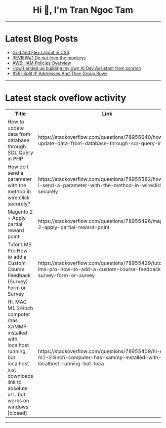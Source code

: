 <h1 align="center">Hi 👋, I'm Tran Ngoc Tam</h1>

---

# Latest Blog Posts 
<!-- BLOG-POST-LIST:START -->
- [Grid and Flex Layout in CSS](https://dev.to/ashutoshsarangi/grid-layout-and-flex-layout-in-css-4e8e)
- [REVIEW#1 Do not feed the monkeys](https://dev.to/aniex/review1-do-not-feed-the-monkeys-1oan)
- [AWS -IAM Policies Overview](https://dev.to/sreeni5018/aws-iam-policies-overview-4i5i)
- [How I ended up building my own AI Dev Assistant from scratch](https://dev.to/mlamina/how-i-ended-up-building-my-own-ai-dev-assistant-from-scratch-3018)
- [#59 - Split IP Addresses And Then Group Rows](https://dev.to/judith677/59-split-ip-addresses-and-then-group-rows-11f3)
<!-- BLOG-POST-LIST:END -->

---

# Latest stack oveflow activity
<table>
  <tr><th>Title</th><th>Link</th></tr>
  <!-- STACKOVERFLOW:START --><tr><td>How to update data from database through SQL Query in PHP</td><td>https://stackoverflow.com/questions/78955640/how-to-update-data-from-database-through-sql-query-in-php</td></tr><tr><td>How do I send a parameter with the method in wire:click securely?</td><td>https://stackoverflow.com/questions/78955582/how-do-i-send-a-parameter-with-the-method-in-wireclick-securely</td></tr><tr><td>Magento 2 - Apply partial reward point</td><td>https://stackoverflow.com/questions/78955496/magento-2-apply-partial-reward-point</td></tr><tr><td>Tutor LMS Pro How to add a Custom Course Feedback &lpar;Survey&rpar; Form or Survey</td><td>https://stackoverflow.com/questions/78955429/tutor-lms-pro-how-to-add-a-custom-course-feedback-survey-form-or-survey</td></tr><tr><td>HI, MAC M1 24inch computer /has XAMMP installed with localhost running, but localhost just downloads link to absolute url...but works on windows [closed]</td><td>https://stackoverflow.com/questions/78955409/hi-mac-m1-24inch-computer-has-xammp-installed-with-localhost-running-but-loca</td></tr><!-- STACKOVERFLOW:END -->
</table>

---


